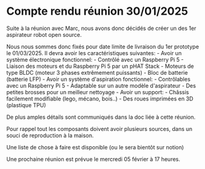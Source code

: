 # Compte rendu réunion 30/01/2025

Suite à la réunion avec Marc, nous avons donc décidés de créer un des 1er aspirateur robot open source.

Nous nous sommes donc fixés pour date limite de livraison du 1er prototype le 01/03/2025.
Il devra avoir les caractéristiques suivantes:
	- Avoir un système électronique fonctionnel:
		- Contrôlé avec un Raspberry Pi 5
		- Liaison des moteurs et du Raspberry Pi 5 par un pHAT Stack
		- Moteurs de type BLDC (moteur 3 phases extrêmement puissants)
		- Bloc de batterie (batterie LFP) 
	- Avoir un système d'aspiration fonctionnel:
		- Contrôlables avec un Raspberry Pi 5
		- Adaptable sur un autre modèle d'aspirateur
		- Des petites brosses pour un meilleur nettoyage
	- Avoir un support:
		- Châssis facilement modifiable (lego, mécano, bois..)
		- Des roues imprimées en 3D (plastique TPU)
		
De plus amples détails sont communiqués dans la doc liée à cette réunion.

Pour rappel tout les composants doivent avoir plusieurs sources, dans un souci de reproduction à la maison.

Une liste de chose à faire est disponible (ou le sera bientôt sur notion)

Une prochaine réunion est prévue le mercredi 05 février à 17 heures.